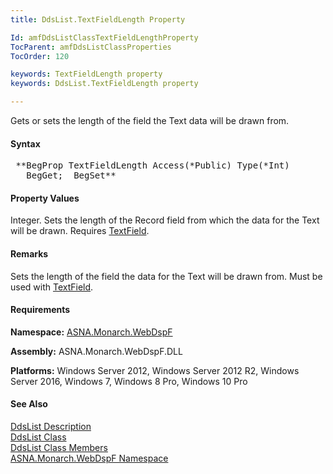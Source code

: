 ```yaml
---
title: DdsList.TextFieldLength Property

Id: amfDdsListClassTextFieldLengthProperty
TocParent: amfDdsListClassProperties
TocOrder: 120

keywords: TextFieldLength property
keywords: DdsList.TextFieldLength property

---
```


Gets or sets the length of the field the Text data will be drawn from.

#### Syntax
<pre class="prettyprint"> **BegProp TextFieldLength Access(*Public) Type(*Int)
   BegGet;  BegSet** </pre>

#### Property Values
Integer. Sets the length of the Record field from which the data for the Text will be drawn. Requires [TextField](amfDdsListClassTextFieldProperty.html).

#### Remarks
Sets the length of the field the data for the Text will be drawn from. Must be used with [TextField](amfDdsListClassTextFieldProperty.html).

#### Requirements
**Namespace:** [ASNA.Monarch.WebDspF](amfWebDspFNamespace.html)

**Assembly:** ASNA.Monarch.WebDspF.DLL

**Platforms:** Windows Server 2012, Windows Server 2012 R2, Windows Server 2016, Windows 7, Windows 8 Pro, Windows 10 Pro

#### See Also
[DdsList Description](amfUnderstandingLists.html)<br /> [ DdsList Class](amfDdsListClass.html) <br /> [ DdsList Class Members](amfDdsListClassMembers.html) <br /> [ ASNA.Monarch.WebDspF Namespace](amfWebDspFNamespace.html) 

